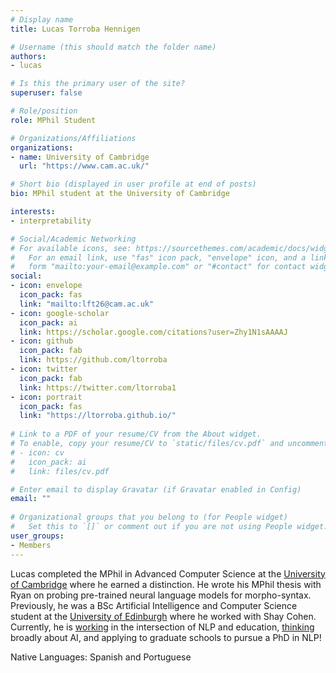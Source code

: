 ```yaml
---
# Display name
title: Lucas Torroba Hennigen

# Username (this should match the folder name)
authors:
- lucas

# Is this the primary user of the site?
superuser: false

# Role/position
role: MPhil Student

# Organizations/Affiliations
organizations:
- name: University of Cambridge
  url: "https://www.cam.ac.uk/"

# Short bio (displayed in user profile at end of posts)
bio: MPhil student at the University of Cambridge

interests:
- interpretability

# Social/Academic Networking
# For available icons, see: https://sourcethemes.com/academic/docs/widgets/#icons
#   For an email link, use "fas" icon pack, "envelope" icon, and a link in the
#   form "mailto:your-email@example.com" or "#contact" for contact widget.
social:
- icon: envelope
  icon_pack: fas
  link: "mailto:lft26@cam.ac.uk" 
- icon: google-scholar
  icon_pack: ai
  link: https://scholar.google.com/citations?user=Zhy1N1sAAAAJ
- icon: github
  icon_pack: fab
  link: https://github.com/ltorroba
- icon: twitter
  icon_pack: fab
  link: https://twitter.com/ltorroba1
- icon: portrait
  icon_pack: fas
  link: "https://ltorroba.github.io/"
  
# Link to a PDF of your resume/CV from the About widget.
# To enable, copy your resume/CV to `static/files/cv.pdf` and uncomment the lines below.  
# - icon: cv
#   icon_pack: ai
#   link: files/cv.pdf 

# Enter email to display Gravatar (if Gravatar enabled in Config)
email: ""
  
# Organizational groups that you belong to (for People widget)
#   Set this to `[]` or comment out if you are not using People widget.  
user_groups:
- Members
---
```

Lucas completed the MPhil in Advanced Computer Science at the [University of Cambridge](https://www.cam.ac.uk/) where he earned a distinction. He wrote his MPhil thesis with Ryan on probing pre-trained neural language models for morpho-syntax. Previously, he was a BSc Artificial Intelligence and Computer Science student at the [University of Edinburgh](https://www.ed.ac.uk/) where he worked with Shay Cohen. Currently, he is [working](https://www.ewor.io/) in the intersection of NLP and education, [thinking](https://www.gooddatainitiative.com/) broadly about AI, and applying to graduate schools to pursue a PhD in NLP!

Native Languages: Spanish and Portuguese
